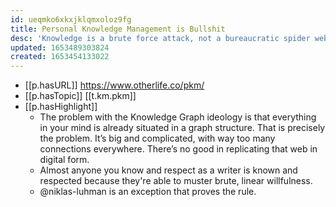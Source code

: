 ```yaml
---
id: ueqmko6xkxjklqmxoloz9fg
title: Personal Knowledge Management is Bullshit
desc: 'Knowledge is a brute force attack, not a bureaucratic spider web.'
updated: 1653489303824
created: 1653454133022
---
```


- [[p.hasURL]] https://www.otherlife.co/pkm/
- [[p.hasTopic]] [[t.km.pkm]]
- [[p.hasHighlight]] 
  - The problem with the Knowledge Graph ideology is that everything in your mind is already situated in a graph structure. That is precisely the problem. It’s big and complicated, with way too many connections everywhere. There’s no good in replicating that web in digital form.
  - Almost anyone you know and respect as a writer is known and respected because they're able to muster brute, linear willfulness.
  - @niklas-luhman is an exception that proves the rule.
